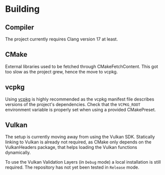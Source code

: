 # Building

## Compiler

The project currently requires Clang version 17 at least.

## CMake

External libraries used to be fetched through CMakeFetchContent.
This got too slow as the project grew, hence the move to vcpkg.

## vcpkg

Using [vcpkg](https://github.com/microsoft/vcpkg?tab=readme-ov-file#vcpkg-overview) is highly recommended as the vcpkg manifest file describes versions of the project's dependencies.
Check that the `VCPKG_ROOT` environment variable is properly set when using a provided CMakePreset.

## Vulkan

The setup is currently moving away from using the Vulkan SDK.
Statically linking to Vulkan is already not required, as CMake only depends on the VulkanHeaders package, that helps loading the Vulkan functions dynamically.

To use the Vulkan Validation Layers (in `Debug` mode) a local installation is still required.
The repository has not yet been tested in `Release` mode.
